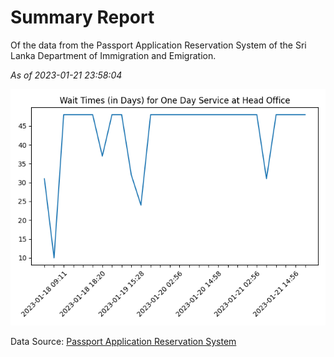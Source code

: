 # Summary Report

Of the data from the Passport Application Reservation System of the Sri Lanka Department of Immigration and Emigration.

*As of 2023-01-21 23:58:04*

![Wait Time Chart](summary.wait_time_chart.png)

Data Source: [Passport Application Reservation System](https://eservices.immigration.gov.lk:8443/appointment/pages/reservationApplication.xhtml)